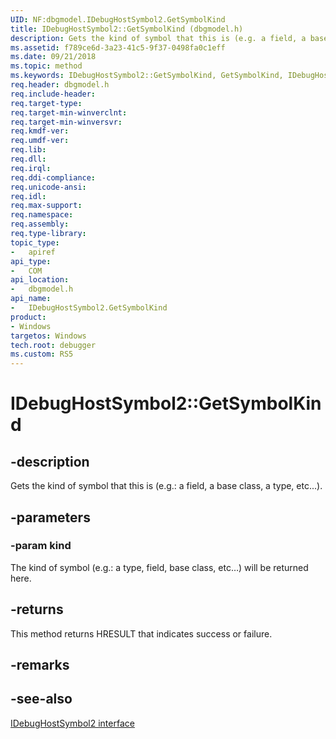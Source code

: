 ```yaml
---
UID: NF:dbgmodel.IDebugHostSymbol2.GetSymbolKind
title: IDebugHostSymbol2::GetSymbolKind (dbgmodel.h)
description: Gets the kind of symbol that this is (e.g. a field, a base class, a type, etc...).
ms.assetid: f789ce6d-3a23-41c5-9f37-0498fa0c1eff
ms.date: 09/21/2018
ms.topic: method
ms.keywords: IDebugHostSymbol2::GetSymbolKind, GetSymbolKind, IDebugHostSymbol2.GetSymbolKind, IDebugHostSymbol2::GetSymbolKind, IDebugHostSymbol2.GetSymbolKind
req.header: dbgmodel.h
req.include-header:
req.target-type:
req.target-min-winverclnt:
req.target-min-winversvr:
req.kmdf-ver:
req.umdf-ver:
req.lib:
req.dll:
req.irql: 
req.ddi-compliance:
req.unicode-ansi:
req.idl:
req.max-support:
req.namespace:
req.assembly:
req.type-library: 
topic_type: 
-	apiref
api_type: 
-	COM
api_location: 
-	dbgmodel.h
api_name: 
-	IDebugHostSymbol2.GetSymbolKind
product:
- Windows
targetos: Windows
tech.root: debugger
ms.custom: RS5
---
```


# IDebugHostSymbol2::GetSymbolKind


## -description

Gets the kind of symbol that this is (e.g.: a field, a base class, a type, etc...).

## -parameters

### -param kind
The kind of symbol (e.g.: a type, field, base class, etc…) will be returned here.

## -returns
This method returns HRESULT that indicates success or failure.

## -remarks


## -see-also

[IDebugHostSymbol2 interface](nn-dbgmodel-idebughostsymbol2.md)
